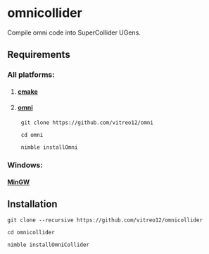 # **omnicollider**

Compile omni code into SuperCollider UGens.

## **Requirements**

### All platforms:

1) #### [cmake]()
2) #### [omni](https://github.com/vitreo12/omni)

        git clone https://github.com/vitreo12/omni
        
        cd omni

        nimble installOmni

### Windows:

#### [MinGW]()

## **Installation**

    git clone --recursive https://github.com/vitreo12/omnicollider
    
    cd omnicollider

    nimble installOmniCollider